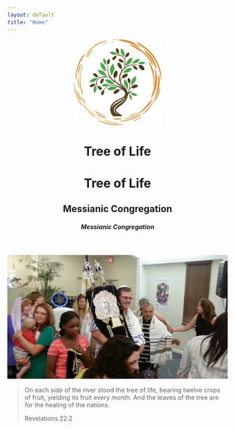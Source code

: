 ```yaml
---
layout: default
title: "Home"
---
```


<header class="header">
  <div class="overlay"></div>
   <div class="container align-middle justify-content-center" id="main-container">
		<div class="container TOL-logo text-center mx-auto">
			<img src="assets/img/EtzChayimLogo.svg" alt="Etz Chayim logo" width="200px" class="img-fluid">
			<h1 class="text-success display-2 mb-n3 pb-0 d-none d-sm-block">Tree of Life</h1>
			<h1 class="text-success display-4 mb-n3 pb-0 d-sm-none">Tree of Life</h1>
			<h2 class="text-secondary text-uppercase font-weight-lighter mt-n3 pt-0 d-none d-sm-block">Messianic Congregation</h2>
			<h5 class="text-secondary text-uppercase font-weight-lighter mt-n3 pt-0 d-sm-none">Messianic Congregation</h5>
		</div>
   </div>  
</header>

<div class="row subheader">
   <div class="col-lg-4 col-md-4 col-sm-12">
    <img src="assets/img/subheader.jpg" alt="congregation photo" class="img-fluid">
   </div>
   <div class="col-lg-8 col-md-8 col-sm-12 desc">
		<blockquote class="blockquote">
		  <p class="mb-2">On each side of the river stood the tree of life, bearing twelve crops of fruit, yielding its fruit every month. And the leaves of the tree are for the healing of the nations.</p>
		  <footer class="blockquote-footer text-uppercase">Revelations 22:2</footer>
		</blockquote>
   </div>
  </div>
